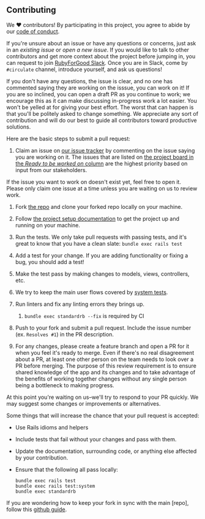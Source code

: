 ## Contributing

We ♥ contributors! By participating in this project, you agree to abide by our [code of conduct](./CODE_OF_CONDUCT).

If you're unsure about an issue or have any questions or concerns, just ask in an *existing issue* or *open a new issue*. If you would like to talk to other contributors and get more context about the project before jumping in, you can request to join [RubyForGood Slack](https://rubyforgood.herokuapp.com/). Once you are in Slack, come by `#circulate` channel, introduce yourself, and ask us questions!

If you don't have any questions, the issue is clear, and no one has commented saying they are working on the isssue, you can work on it! If you are so inclined, you can open a draft PR as you continue to work; we encourage this as it can make discussing in-progress work a lot easier. You won't be yelled at for giving your best effort. The worst that can happen is that you'll be politely asked to change something. We appreciate any sort of contribution and will do our best to guide all contributors toward productive solutions.

Here are the basic steps to submit a pull request:

1. Claim an issue on [our issue tracker](https://github.com/rubyforgood/circulate/issues) by commenting on the issue saying you are working on it. The issues that are listed on [the project board in the _Ready to be worked on_ column](https://github.com/rubyforgood/circulate/projects/4#column-10622874) are the highest priority based on input from our stakeholders.

If the issue you want to work on doesn't exist yet, feel free to open it. Please only claim one issue at a time unless you are waiting on us to review work.

1. Fork [the repo](https://github.com/rubyforgood/circulate) and clone your forked repo locally on your machine.

1. Follow [the project setup documentation](https://github.com/rubyforgood/circulate#developing) to get the project up and running on your machine.

1. Run the tests. We only take pull requests with passing tests, and it's great to know that you have a clean slate: `bundle exec rails test`

1. Add a test for your change. If you are adding functionality or fixing a bug, you should add a test!

1. Make the test pass by making changes to models, views, controllers, etc.

1. We try to keep the main user flows covered by [system tests](https://guides.rubyonrails.org/testing.html#system-testing).

1. Run linters and fix any linting errors they brings up.
   1. `bundle exec standardrb --fix` is required by CI

1. Push to your fork and submit a pull request. Include the issue number (ex. `Resolves #1`) in the PR description.

1. For any changes, please create a feature branch and open a PR for it when you feel it's ready to merge. Even if there's no real disagreement about a PR, at least one other person on the team needs to look over a PR before merging. The purpose of this review requirement is to ensure shared knowledge of the app and its changes and to take advantage of the benefits of working together changes without any single person being a bottleneck to making progress.

At this point you're waiting on us–we'll try to respond to your PR quickly. We may suggest some changes or improvements or alternatives.

Some things that will increase the chance that your pull request is accepted:

* Use Rails idioms and helpers
* Include tests that fail without your changes and pass with them.
* Update the documentation, surrounding code, or anything else affected by your contribution.
* Ensure that the following all pass locally:

  ```
  bundle exec rails test
  bundle exec rails test:system
  bundle exec standardrb
  ```

If you are wondering how to keep your fork in sync with the main [repo], follow this [github guide](https://help.github.com/en/github/collaborating-with-issues-and-pull-requests/syncing-a-fork).
